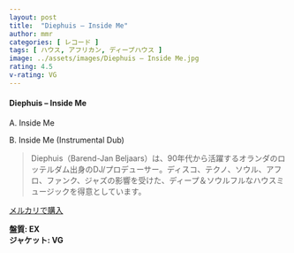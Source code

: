 ```yaml
---
layout: post
title:  "Diephuis – Inside Me"
author: mmr
categories: [ レコード ]
tags: [ ハウス, アフリカン, ディープハウス ]
image: ../assets/images/Diephuis – Inside Me.jpg
rating: 4.5
v-rating: VG
---
```


#### Diephuis – Inside Me

A. Inside Me

B. Inside Me (Instrumental Dub)

> Diephuis（Barend-Jan Beljaars）は、90年代から活躍するオランダのロッテルダム出身のDJ/プロデューサー。ディスコ、テクノ、ソウル、アフロ、ファンク、ジャズの影響を受けた、ディープ＆ソウルフルなハウスミュージックを得意としています。



[メルカリで購入](https://jp.mercari.com/item/m20722659267)

<div class="mt-4 mb-4 d-flex align-items-center">
<strong class="mr-1">盤質: EX</strong>
</div>
<div class="mt-4 mb-4 d-flex align-items-center">
<strong class="mr-1">ジャケット: VG</strong>
</div>
